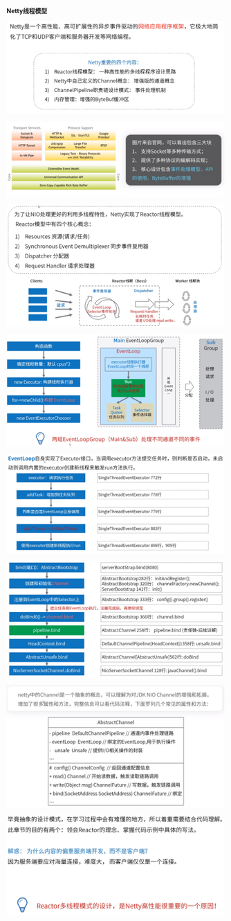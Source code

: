 **Netty线程模型**



![](Netty简介.png)



![](Netty整体结构.png)



![](Netty线程模型.png)



![](EventLoopGroup初始化.png)



![](EventLoopGroup启动.png)



![](Bind绑定端口过程.png)



![](netty中的Channel.png)



![](小结.png)

